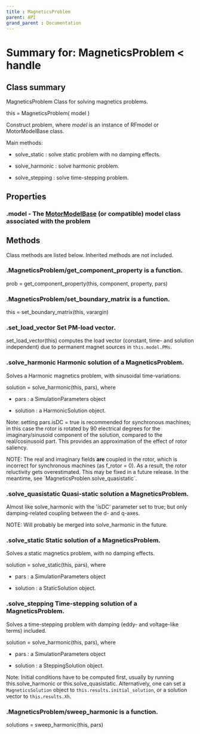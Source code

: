 ```yaml
---
title : MagneticsProblem
parent: API
grand_parent : Documentation
---
```

# Summary for: **MagneticsProblem**  < handle

## Class summary

MagneticsProblem Class for solving magnetics problems.

this = MagneticsProblem( model )

Construct problem, where *model*  is an instance of RFmodel or
MotorModelBase class.

Main methods:

* solve_static : solve static problem with no damping effects.

* solve_harmonic : solve harmonic problem.

* solve_stepping : solve time-stepping problem.

## Properties

### .**model** - The [MotorModelBase](MotorModelBase.html) (or compatible) model class associated with the problem


## Methods

Class methods are listed below. Inherited methods are not included.

### .MagneticsProblem/**get_component_property** is a function.
prob = get_component_property(this, component, property, pars)

### .MagneticsProblem/**set_boundary_matrix** is a function.
this = set_boundary_matrix(this, varargin)

### .**set_load_vector** Set PM-load vector.

set_load_vector(this) computes the load vector (constant, time- and
solution independent) due to permanent magnet sources in
`this.model.PMs`.

### .**solve_harmonic** Harmonic solution of a MagneticsProblem.

Solves a Harmonic magnetics problem, with sinusoidal time-variations.

solution = solve_harmonic(this, pars), where

* pars : a SimulationParameters object

* solution : a HarmonicSolution object.

Note: setting pars.isDC = true is recommended for synchronous machines;
in this case the rotor is rotated by 90 electrical degrees for the
imaginary/sinusoid component of the solution, compared to the
real/cosinusoid part. This provides an approximation of the effect of
rotor saliency.

NOTE: The real and imaginary fields **are**  coupled in the rotor, which is
incorrect for synchronous machines (as f_rotor = 0). As a result, the rotor
reluctivity gets overestimated. This may be fixed in a future release. In
the meantime, see ´MagneticsProblen.solve_quasistatic´.

### .**solve_quasistatic** Quasi-static solution a MagneticsProblem.

Almost like solve_harmonic with the 'isDC' parameter set to true; but
only damping-related coupling between the d- and q-axes.

NOTE: Will probably be merged into solve_harmonic in the future.

### .**solve_static** Static solution of a MagneticsProblem.

Solves a static magnetics problem, with no damping effects.

solution = solve_static(this, pars), where

* pars : a SimulationParameters object

* solution : a StaticSolution object.

### .**solve_stepping** Time-stepping solution of a MagneticsProblem.

Solves a time-stepping problem with damping (eddy- and voltage-like
terms) included.

solution = solve_harmonic(this, pars), where

* pars : a SimulationParameters object

* solution : a SteppingSolution object.

Note: Initial conditions have to be computed first, usually by running
this.solve_harmonic or this.solve_quasistatic. Alternatively, one can set
a `MagneticsSolution` object to `this.results.initial_solution`, or a
solution vector to `this.results.Xh`.

### .MagneticsProblem/**sweep_harmonic** is a function.
solutions = sweep_harmonic(this, pars)


